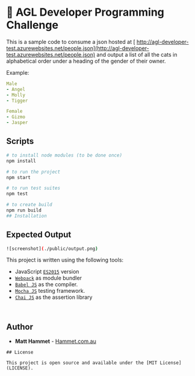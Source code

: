 # 👾 AGL Developer Programming Challenge

This is a sample code to consume a json hosted at [ http://agl-developer-test.azurewebsites.net/people.json](http://agl-developer-test.azurewebsites.net/people.json) and output a list of all the cats in alphabetical order under a heading of the gender of their owner.

Example:

```yml
Male
- Angel
- Molly
- Tigger

Female
- Gizmo
- Jasper
```

## Scripts

```bash
# to install node modules (to be done once)
npm install

# to run the project
npm start

# to run test suites
npm test

# to create build
npm run build
## Installation

```

## Expected Output

```bash
![screenshot](./public/output.png)

```

This project is written using the following tools:

- JavaScript [`ES2015`](https://babeljs.io/learn-es2015/) version
- [`Webpack`](https://webpack.js.org/) as module bundler
- [`Babel JS`](https://babeljs.io/) as the compiler.
- [`Mocha JS`](https://mochajs.org/) testing framework.
- [`Chai JS`](http://chaijs.com/) as the assertion library

```


```

## Author

- **Matt Hammet** - [Hammet.com.au](http://www.hammet.com.au)

```
## License

This project is open source and available under the [MIT License](LICENSE).
```

